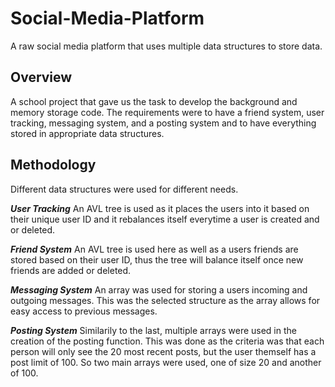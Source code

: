 # Social-Media-Platform
A raw social media platform that uses multiple data structures to store data.

## Overview
A school project that gave us the task to develop the background and memory storage code. The requirements were to have a friend system, user tracking, messaging system, and a posting system and to have everything stored in appropriate data structures.  

## Methodology
Different data structures were used for different needs.

_**User Tracking**_
An AVL tree is used as it places the users into it based on their unique user ID and it rebalances itself everytime a user is created and or deleted.

_**Friend System**_
An AVL tree is used here as well as a users friends are stored based on their user ID, thus the tree will balance itself once new friends are added or deleted.

_**Messaging System**_
An array was used for storing a users incoming and outgoing messages. This was the selected structure as the array allows for easy access to previous messages.

_**Posting System**_
Similarily to the last, multiple arrays were used in the creation of the posting function. This was done as the criteria was that each person will only see the 20 most recent posts, but the user themself has a post limit of 100. So two main arrays were used, one of size 20 and another of 100.
